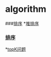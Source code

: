 # algorithm
###[排序](src/sort)
*[堆排序](src/sort/Heap.java)
### [排序](src/question)
*[topK问题](src/question/TopK.java)
